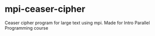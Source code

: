 # mpi-ceaser-cipher
Ceaser cipher program for large text using mpi. Made for Intro Parallel Programming course
